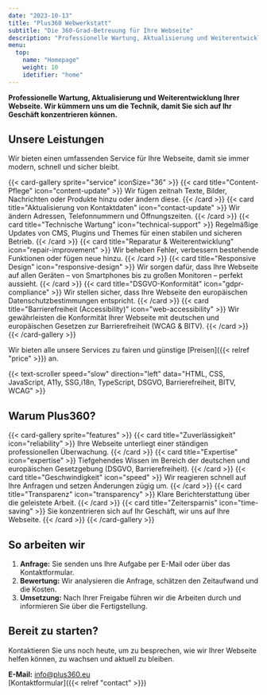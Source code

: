 ```yaml
---
date: "2023-10-13"
title: "Plus360 Webwerkstatt"
subtitle: "Die 360-Grad-Betreuung für Ihre Webseite"
description: "Professionelle Wartung, Aktualisierung und Weiterentwicklung Ihrer Webseite. Wir kümmern uns um die Technik, damit Sie sich auf Ihr Geschäft konzentrieren können."
menu:
  top:
    name: "Homepage"
    weight: 10
    idetifier: "home"
---
```


**Professionelle Wartung, Aktualisierung und Weiterentwicklung Ihrer Webseite. Wir kümmern uns um die Technik, damit Sie sich auf Ihr Geschäft konzentrieren können.**

## Unsere Leistungen

Wir bieten einen umfassenden Service für Ihre Webseite, damit sie immer modern, schnell und sicher bleibt.

{{< card-gallery sprite="service" iconSize="36" >}}
  {{< card title="Content-Pflege" icon="content-update" >}}
  Wir fügen zeitnah Texte, Bilder, Nachrichten oder Produkte hinzu oder ändern diese.
  {{< /card >}}
  {{< card title="Aktualisierung von Kontaktdaten" icon="contact-update" >}}
  Wir ändern Adressen, Telefonnummern und Öffnungszeiten.
  {{< /card >}}
  {{< card title="Technische Wartung" icon="technical-support" >}}
  Regelmäßige Updates von CMS, Plugins und Themes für einen stabilen und sicheren Betrieb.
  {{< /card >}}
  {{< card title="Reparatur & Weiterentwicklung" icon="repair-improvement" >}}
  Wir beheben Fehler, verbessern bestehende Funktionen oder fügen neue hinzu.
  {{< /card >}}
  {{< card title="Responsive Design" icon="responsive-design" >}}
  Wir sorgen dafür, dass Ihre Webseite auf allen Geräten – von Smartphones bis zu großen Monitoren – perfekt aussieht.
  {{< /card >}}
  {{< card title="DSGVO-Konformität" icon="gdpr-compliance" >}}
  Wir stellen sicher, dass Ihre Webseite den europäischen Datenschutzbestimmungen entspricht.
  {{< /card >}}
  {{< card title="Barrierefreiheit (Accessibility)" icon="web-accessibility" >}}
  Wir gewährleisten die Konformität Ihrer Webseite mit deutschen und europäischen Gesetzen zur Barrierefreiheit (WCAG & BITV).
  {{< /card >}}
{{< /card-gallery >}}

Wir bieten alle unsere Services zu fairen und günstige [Preisen]({{< relref "price" >}}) an.

{{< text-scroller speed="slow" direction="left" data="HTML, CSS, JavaScript, A11y, SSG,i18n, TypeScript, DSGVO, Barrierefreiheit, BITV, WCAG" >}}

## Warum Plus360?

{{< card-gallery sprite="features" >}}
  {{< card title="Zuverlässigkeit" icon="reliability" >}}
  Ihre Webseite unterliegt einer ständigen professionellen Überwachung.
  {{< /card >}}
  {{< card title="Expertise" icon="expertise" >}}
  Tiefgehendes Wissen im Bereich der deutschen und europäischen Gesetzgebung (DSGVO, Barrierefreiheit).
  {{< /card >}}
  {{< card title="Geschwindigkeit" icon="speed" >}}
  Wir reagieren schnell auf Ihre Anfragen und setzen Änderungen zügig um.
  {{< /card >}}
  {{< card title="Transparenz" icon="transparency" >}}
  Klare Berichterstattung über die geleistete Arbeit.
  {{< /card >}}
  {{< card title="Zeitersparnis" icon="time-saving" >}}
  Sie konzentrieren sich auf Ihr Geschäft, wir uns auf Ihre Webseite.
  {{< /card >}}
{{< /card-gallery >}}

## So arbeiten wir

1. **Anfrage:** Sie senden uns Ihre Aufgabe per E-Mail oder über das Kontaktformular.
2. **Bewertung:** Wir analysieren die Anfrage, schätzen den Zeitaufwand und die Kosten.
3. **Umsetzung:** Nach Ihrer Freigabe führen wir die Arbeiten durch und informieren Sie über die Fertigstellung.

## Bereit zu starten?

Kontaktieren Sie uns noch heute, um zu besprechen, wie wir Ihrer Webseite helfen können, zu wachsen und aktuell zu bleiben.

**E-Mail:** <info@plus360.eu>  
[Kontaktformular]({{< relref "contact" >}})
